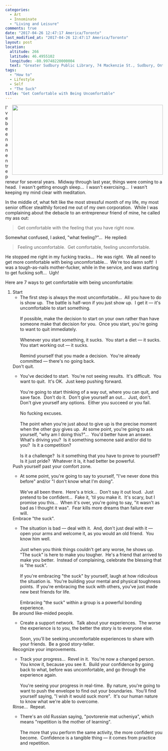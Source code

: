 ```yaml
---
categories:
  - Art
  - Innominate
  - "Living and Leisure"
comments: true
date: "2017-04-26 12:47:17 America/Toronto"
last_modified_at: "2017-04-26 12:47:17 America/Toronto"
layout: post
location:
  altitude: 266
  latitude: 46.4955102
  longitude: -80.99748220000004
  text: "Greater Sudbury Public Library, 74 Mackenzie St., Sudbury, Ontario, P3C 4X8, Canada"
tags:
  - "How to"
  - Lifestyle
  - Self
  - "The Suck"
title: "Get Comfortable with Being Uncomfortable"
---
```


<img
  alt="" height="224" src="{{ site.uri.assets }}/blog/2017/04/26/get-comfortable-with-being-uncomfortable/innominate_1_482x224.png"
  style="border: 0px; float: right; margin-bottom: 10px; margin-left: 10px;" width="482" />
<p>
  I've been an entrepreneur for several years.&nbsp; Midway through last year, things were coming to a head.&nbsp; I wasn't getting enough sleep&hellip;&nbsp; I
  wasn't exercising&hellip;&nbsp; I wasn't keeping my mind clear with meditation.
</p>
<p>
  In the middle of, what felt like the most stressful month of my life, my most senior officer stealthily forced me out of my own corporation.&nbsp; While I was
  complaining about the debacle to an entrepreneur friend of mine, he called my ass out:
  <blockquote>
  Get comfortable with the feeling that you have right now.
  </blockquote>
</p>
<p>
  Somewhat confused, I asked, &quot;what feeling?&quot;&hellip;&nbsp; He replied:
  <blockquote>
  Feeling uncomfortable.&nbsp; Get comfortable, feeling uncomfortable.
  </blockquote>
</p>
<p>
  He stopped me right in my fucking tracks&hellip;&nbsp; He was right.&nbsp; We all need to get more comfortable with being uncomfortable&hellip;&nbsp; We're
  too damn soft!&nbsp; I was a tough-as-nails mother-fucker, while in the service, and was starting to get fucking soft&hellip;&nbsp; Ugh!
</p>
<p>
  Here are 7 ways to get comfortable with being uncomfortable:
  <ol style="list-style-type: decimal;">
    <li>
      Start
      <ul>
        <li>
          The first step is always the most uncomfortable&hellip;&nbsp; All you have to do is show up.&nbsp; The battle is half-won if you just show up.&nbsp; I
          get it &#8212; it's uncomfortable to start something.<br />
          &nbsp;<br />
          If possible, make the decision to start on your own rather than have someone make that decision for you.&nbsp; Once you start, you're going to want to
          quit immediately.<br />
          &nbsp;<br />
          Whenever you start something, it sucks.&nbsp; You start a diet &#8212; it sucks.&nbsp; You start working out &#8212; it sucks.<br />
          &nbsp;<br />
          Remind yourself that you made a decision.&nbsp; You're already committed &#8212; there's no going back.
        </li>
      </ul>
    </li>
      Don't quit.
      <ul>
        <li>
          You've decided to start.&nbsp; You're not seeing results.&nbsp; It's difficult.&nbsp; You want to quit.&nbsp; It's OK.&nbsp; Just keep pushing
          forward.<br />
          &nbsp;<br />
          You're going to start thinking of a way out, where you can quit, and save face.&nbsp; Don't do it.&nbsp; Don't give yourself an out&hellip;&nbsp;
          Just, don't.&nbsp; Don't give yourself any options.&nbsp; Either you succeed or you fail.<br />
          &nbsp;<br />
          No fucking excuses.<br />
          &nbsp;<br />
          The point when you're just about to give up is the precise moment when the other guy gives up.&nbsp; At some point, you're going to ask yourself,
          &quot;why am I doing this?&quot;&hellip;&nbsp; You'd better have an answer.&nbsp; What's driving you?&nbsp; Is it something someone said and/or did to
          you?&nbsp; Is it a competition?<br />
          &nbsp;<br />
          Is it a challenge?&nbsp; Is it something that you have to prove to yourself?&nbsp; Is it just pride?&nbsp; Whatever it is, it had better be powerful.
        </li>
      </ul>
    </li>
      Push yourself past your comfort zone.
      <ul>
        <li>
          At some point, you're going to say to yourself, &quot;I've never done this before&quot; and/or &quot;I don't know what I'm doing&quot;.<br />
          &nbsp;<br />
          We've all been there.&nbsp; Here's a trick&hellip;&nbsp; Don't say it out loud.&nbsp; Just pretend to be confident&hellip;&nbsp; Fake it, 'til you
          make it.&nbsp; It's scary, but I promise you this&hellip;&nbsp; When it's over, you're going to say, &quot;it wasn't as bad as I thought it
          was&quot;.&nbsp; Fear kills more dreams than failure ever will.
        </li>
      </ul>
    </li>
      Embrace &quot;the suck&quot;.
      <ul>
        <li>
          The situation is bad &#8212; deal with it.&nbsp; And, don't just deal with it &#8212; open your arms and welcome it, as you would an old friend.&nbsp;
          You know him well.<br />
          &nbsp;<br />
          Just when you think things couldn't get any worse, he shows up.&nbsp; &quot;The suck&quot; is here to make you tougher.&nbsp; He's a friend that
          arrived to make you better.&nbsp; Instead of complaining, celebrate the blessing that is &quot;the suck&quot;.<br />
          &nbsp;<br />
          If you're embracing &quot;the suck&quot; by yourself, laugh at how ridiculous the situation is.&nbsp; You're building your mental and physical
          toughness points.&nbsp; If you're embracing the suck with others, you've just made new best friends for life.<br />
          &nbsp;<br />
          Embracing &quot;the suck&quot; within a group is a powerful bonding experience.
        </li>
      </ul>
    </li>
      Be around like-mided people.
      <ul>
        <li>
          Create a support network.&nbsp; Talk about your experiences.&nbsp; The worse the experience is to you, the better the story is to everyone else.<br />
          &nbsp;<br />
          Soon, you'll be seeking uncomfortable experiences to share with your friends.&nbsp; Be a good story-teller.
        </li>
      </ul>
    </li>
      Recognize your improvements.
      <ul>
        <li>
          Track your progress&hellip;&nbsp; Revel in it.&nbsp; You're now a changed person.&nbsp; You know it, because you see it.&nbsp; Build your confidence
          by going back to what, before was uncomfortable, and go through the experience again.<br />
          &nbsp;<br />
          You're seeing your progress in real-time.&nbsp; By nature, you're going to want to push the envelope to find out your boundaries.&nbsp; You'll find
          yourself saying, &quot;I wish it would suck more&quot;.&nbsp; It's our human nature to know what we're able to overcome.
        </li>
      </ul>
    </li>
      Rinse&hellip;&nbsp; Repeat.
      <ul>
        <li>
          There's an old Russian saying, &quot;povtorenie mat ucheniya&quot;, which means &quot;repetition is the mother of learning&quot;.<br />
          &nbsp;<br />
          The more that you perform the same activity, the more confident you become.&nbsp; Confidence is a tangible thing &#8212; it comes from practice and
          repetition.
        </li>
      </ul>
    </li>
  </ol>
</p>
